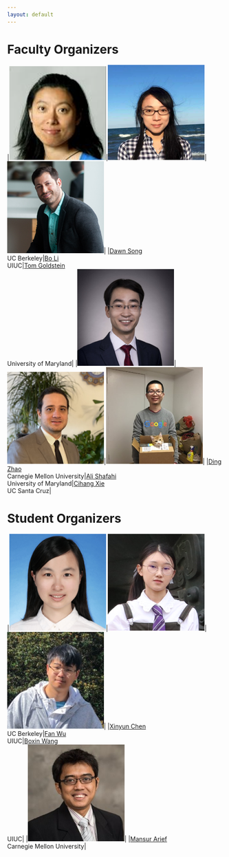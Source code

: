 ```yaml
---
layout: default
---
```


# Faculty Organizers


|<img src="./assets/images/dawn.png" alt="Dawn Song" width="225"/>|<img src="./assets/images/boli.png" alt="Bo Li" width="225"/>|<img src="./assets/images/tom.jpg" alt="Tom Goldstein" width="225"/>|
|[Dawn Song](https://people.eecs.berkeley.edu/~dawnsong/tom)<br />UC Berkeley|[Bo Li](https://aisecure.github.io/)<br />UIUC|[Tom Goldstein](https://www.cs.umd.edu/~tomg/)<br />University of Maryland|
|<img src="./assets/images/ding_zhao.jpg" alt="Ding Zhao" width="225"/>|<img src="./assets/images/ali.jpg" alt="Ali Shafahi" width="225"/>|<img src="./assets/images/cihang.jpg" alt="Cihang Xie" width="225"/>|
|[Ding Zhao](https://safeai-lab.github.io/)<br />Carnegie Mellon University|[Ali Shafahi](https://www.cs.umd.edu/~ashafahi/)<br />University of Maryland|[Cihang Xie](https://cihangxie.github.io/)<br />UC Santa Cruz|

# Student Organizers

|<img src="./assets/images/xinyun.jpg" alt="Xinyun Chen" width="225"/>|<img src="./assets/images/fanwu.png" alt="Fan Wu" width="225"/>|<img src="./assets/images/boxin.jpeg" alt="Boxin Wang" width="225"/>|
|[Xinyun Chen](https://jungyhuk.github.io/)<br />UC Berkeley|[Fan Wu](https://kkkkahlua.github.io/)<br />UIUC|[Boxin Wang](https://wbx.life/)<br />UIUC|
|<img src="./assets/images/mansur.jpeg" alt="Mansur Arief" width="225"/>|
|[Mansur Arief](https://www.linkedin.com/in/mansurarief/)<br />Carnegie Mellon University|